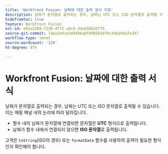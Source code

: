 ```yaml
---
title: 'Workfront Fusion: 날짜에 대한 출력 형식 지정'
description: 날짜가 문자열로 출력되는 경우, 날짜는 UTC 또는 ISO 문자열로 출력될 수 있습니다. 이는 매핑 패널 내의 논리에 따라 다릅니다.
hidefromtoc: true
feature: Workfront Fusion
exl-id: e01a2260-f230-4f72-a8c6-3dae56b22ff5
source-git-commit: 7aba3a4ce3e0436a8fd9850197bc44da9dafe347
workflow-type: tm+mt
source-wordcount: '120'
ht-degree: 87%

---
```


# Workfront Fusion: 날짜에 대한 출력 서식

날짜가 문자열로 출력되는 경우, 날짜는 UTC 또는 ISO 문자열로 출력될 수 있습니다. 이는 매핑 패널 내의 논리에 따라 달라집니다.

* 함수 내의 날짜가 문자열에 연결되면 문자열은 **UTC** 형식으로 출력됩니다.
* 날짜가 함수 내에서 연결되지 않으면 **ISO 문자열**&#x200B;로 출력됩니다.

고객은 `toString`(ISO의 경우) 또는 `formatDate` 함수를 사용하여 출력이 필요한 형식인지 확인해야 합니다.
